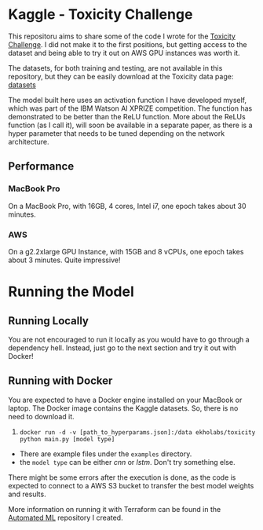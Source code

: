 # Kaggle - Toxicity Challenge

This repositoru aims to share some of the code I wrote for the [Toxicity Challenge](https://www.kaggle.com/c/jigsaw-toxic-comment-classification-challenge).
I did not make it to the first positions, but getting access to the dataset and being able to try it out on AWS GPU
instances was worth it.

The datasets, for both training and testing, are not available in this repository, but they can be easily download at
the Toxicity data page: [datasets](https://www.kaggle.com/c/jigsaw-toxic-comment-classification-challenge/data)

The model built here uses an activation function I have developed myself, which was part of the IBM Watson AI XPRIZE
competition. The function has demonstrated to be better than the ReLU function. More about the ReLUs function (as I call it),
will soon be available in a separate paper, as there is a hyper parameter that needs to be tuned depending on the network architecture.

## Performance

### MacBook Pro

On a MacBook Pro, with 16GB, 4 cores, Intel i7, one epoch takes about 30 minutes.

### AWS

On a g2.2xlarge GPU Instance, with 15GB and 8 vCPUs, one epoch takes about 3 minutes. Quite impressive!

# Running the Model

## Running Locally

You are not encouraged to run it locally as you would have to go through a dependency hell. Instead, just go to the next section and try it out with Docker!

## Running with Docker

You are expected to have a Docker engine installed on your MacBook or laptop.
The Docker image contains the Kaggle datasets. So, there is no need to download it.

1. ```docker run -d -v [path_to_hyperparams.json]:/data ekholabs/toxicity python main.py [model type]```
  * There are example files under the ```examples``` directory.
  * the ```model type``` can be either *cnn* or *lstm*. Don't try something else.

There might be some errors after the execution is done, as the code is expected to connect to a AWS S3 bucket to transfer 
the best model weights and results.

More information on running it with Terraform can be found in the [Automated ML](https://github.com/ekholabs/automated_ml) repository I created.